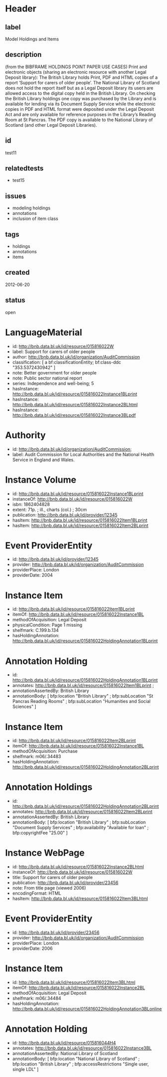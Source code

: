 # Header

## label

Model Holdings and Items

## description

(from the BIBFRAME HOLDINGS POINT PAPER USE CASES) Print and electronic objects (sharing an electronic resource with another Legal Deposit library): The British Library holds Print, PDF and HTML copies of a report ‘Support for carers of older people’. The National Library of Scotland does not hold the report itself but as a Legal Deposit library its users are allowed access to the digital copy held in the British Library. On checking the British Library holdings one copy was purchased by the Library and is available for lending via its Document Supply Service while the electronic copies in PDF and HTML format were deposited under the Legal Deposit Act and are only available for reference purposes in the Library’s Reading Room at St Pancras. The PDF copy is available to the National Library of Scotland (and other Legal Deposit Libraries).

## id

test11

## relatedtests

* test15

## issues

* modeling holdings
* annotations
* inclusion of item class

## tags

* holdings
* annotations
* items

## created

2012-06-20

## status

open

# LanguageMaterial

* id: <http://bnb.data.bl.uk/id/resource/015816022W>
* label: Support for carers of older people
* author: <http://bnb.data.bl.uk/id/organization/AuditCommission> 
* classification: [ 
	a bf:classificationEntity; 
	bf:class-ddc "353.5372430942" ] 
* note: Better government for older people
* note: Public sector national report
* series: Independence and well-being; 5
* hasInstance: <http://bnb.data.bl.uk/id/resource/015816022Instance1BLprint> 
* hasInstance: <http://bnb.data.bl.uk/id/resource/015816022Instance2BLhtml> 
* hasInstance: <http://bnb.data.bl.uk/id/resource/015816022Instance3BLpdf> 

# Authority

* id: <http://bnb.data.bl.uk/id/organization/AuditCommission>;
* label: Audit Commission for Local Authorities and the National Health Service in England and Wales.

# Instance Volume

* id: <http://bnb.data.bl.uk/id/resource/015816022Instance1BLprint>
* instanceOf: <http://bnb.data.bl.uk/id/resource/015816022W>
* isbn: 1862404828
* extent: 71p. ; ill., charts (col.) ; 30cm
* publication: <http://bnb.data.bl.uk/id/provider/12345>
* hasItem: <http://bnb.data.bl.uk/id/resource/015816022Item1BLprint>
* hasItem: <http://bnb.data.bl.uk/id/resource/015816022Item2BLprint>

# Event ProviderEntity 

* id: <http://bnb.data.bl.uk/id/provider/12345>
* provider: <http://bnb.data.bl.uk/id/organization/AuditCommission>
* providerPlace: London
* providerDate: 2004

# Instance Item

* id: <http://bnb.data.bl.uk/id/resource/015816022Item1BLprint>
* itemOf: <http://bnb.data.bl.uk/id/resource/015816022Instance1BL>
* methodOfAcquisition: Legal Deposit
* physicalCondition: Page 1 missing
* shelfmark: C.199.b.134
* hasHoldingAnnotation: <http://bnb.data.bl.uk/id/resource/015816022HoldingAnnotation1BLprint>

# Annotation Holding

* id: <http://bnb.data.bl.uk/id/resource/015816022HoldingAnnotation1BLprint>
* annotates: <http://bnb.data.bl.uk/id/resource/015816022Item1BLprint> ;
* annotationAssertedBy: British Library
* annotationBody: [ 
   bfp:location "British Library" ;
   bfp:subLocation "St Pancras Reading Rooms" ;
   bfp:subLocation "Humanities and Social Sciences" ]

# Instance Item

* id: <http://bnb.data.bl.uk/id/resource/015816022Item2BLprint>
* itemOf: <http://bnb.data.bl.uk/id/resource/015816022Instance1BL>
* methodOfAcquisition: Purchase
* shelfmark: m06/.34483
* hasHoldingAnnotation: <http://bnb.data.bl.uk/id/resource/015816022HoldingAnnotation2BLprint>

# Annotation Holdings 

* id: <http://bnb.data.bl.uk/id/resource/015816022HoldingAnnotation2BLprint>
* annotates: <http://bnb.data.bl.uk/id/resource/015816022Item2BLprint>
* annotationAssertedBy: British Library
* annotationBody: [ 
   bfp:location "British Library" ;
   bfp:subLocation "Document Supply Services" ;
   bfp:availability "Available for loan" ;
   bfp:copyrightFee "25.00" ]

# Instance WebPage 

* id: <http://bnb.data.bl.uk/id/resource/015816022Instance2BLhtml>
* instanceOf: <http://bnb.data.bl.uk/id/resource/015816022W>
* title: Support for carers of older people
* publication: <http://bnb.data.bl.uk/id/provider/23456>
* note: From title page (viewed 2006)
* encodingFormat: HTML
* hasItem: <http://bnb.data.bl.uk/id/resource/015816022Item3BLhtml>

# Event ProviderEntity

* id: <http://bnb.data.bl.uk/id/provider/23456>
* provider: <http://bnb.data.bl.uk/id/organization/AuditCommission>
* providerPlace: London
* providerDate: 2006

# Instance Item

* id: <http://bnb.data.bl.uk/id/resource/015816022Item3BLhtml>
* itemOf: <http://bnb.data.bl.uk/id/resource/015816022Instance2BL>
* methodOfAcquisition: Legal Deposit
* shelfmark: m06/.34484
* hasHoldingAnnotation: <http://bnb.data.bl.uk/id/resource/015816022HoldingAnnotation3BLonline>

# Annotation Holding

* id: <http://bnb.data.bl.uk/id/resource/015816044H4>
* annotates: <http://bnb.data.bl.uk/id/resource/015816022Instance3BL>
* annotationAssertedBy: National Library of Scotland
* annotationBody: [ 
   bfp:location "National Library of Scotland" ;
   bfp:location "British Library" ;
   bfp:accessRestrictions "Single user, single LDL" ]
